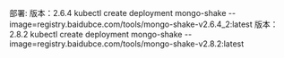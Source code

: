 部署:
  版本：2.6.4
        kubectl create deployment mongo-shake --image=registry.baidubce.com/tools/mongo-shake-v2.6.4_2:latest
  版本：2.8.2
        kubectl create deployment mongo-shake --image=registry.baidubce.com/tools/mongo-shake-v2.8.2:latest

